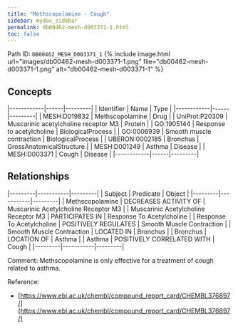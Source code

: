 ```yaml
---
title: "Methscopolamine - Cough"
sidebar: mydoc_sidebar
permalink: db00462-mesh-d003371-1.html
toc: false 
---
```



Path ID: `DB00462_MESH_D003371_1`
{% include image.html url="images/db00462-mesh-d003371-1.png" file="db00462-mesh-d003371-1.png" alt="db00462-mesh-d003371-1" %}

## Concepts

|------------|------|---------|
| Identifier | Name | Type    |
|------------|------|---------|
| MESH:D019832 | Methscopolamine | Drug |
| UniProt:P20309 | Muscarinic acetylcholine receptor M3 | Protein |
| GO:1905144 | Response to acetylcholine | BiologicalProcess |
| GO:0006939 | Smooth muscle contraction | BiologicalProcess |
| UBERON:0002185 | Bronchus | GrossAnatomicalStructure |
| MESH:D001249 | Asthma | Disease |
| MESH:D003371 | Cough | Disease |
|------------|------|---------|

## Relationships

|---------|-----------|---------|
| Subject | Predicate | Object  |
|---------|-----------|---------|
| Methscopolamine | DECREASES ACTIVITY OF | Muscarinic Acetylcholine Receptor M3 |
| Muscarinic Acetylcholine Receptor M3 | PARTICIPATES IN | Response To Acetylcholine |
| Response To Acetylcholine | POSITIVELY REGULATES | Smooth Muscle Contraction |
| Smooth Muscle Contraction | LOCATED IN | Bronchus |
| Bronchus | LOCATION OF | Asthma |
| Asthma | POSITIVELY CORRELATED WITH | Cough |
|---------|-----------|---------|

Comment: Methscopolamine is only effective for a treatment of cough related to asthma.

Reference: 
  - [https://www.ebi.ac.uk/chembl/compound_report_card/CHEMBL376897/](https://www.ebi.ac.uk/chembl/compound_report_card/CHEMBL376897/)
